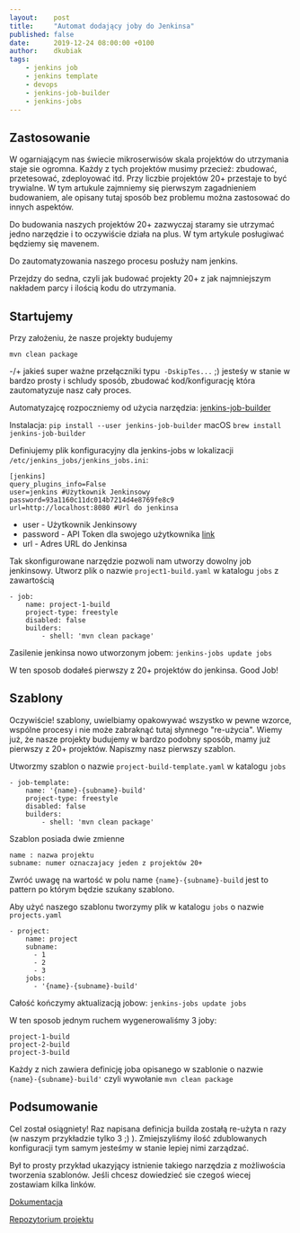```yaml
---
layout:    post
title:     "Automat dodający joby do Jenkinsa"
published: false
date:      2019-12-24 08:00:00 +0100
author:    dkubiak
tags:
    - jenkins job
    - jenkins template
    - devops
    - jenkins-job-builder
    - jenkins-jobs
---
```

## Zastosowanie

W ogarniającym nas świecie mikroserwisów skala projektów do utrzymania staje sie ogromna. Każdy z tych projektów musimy przecież: zbudować, przetesować, zdeployować itd. Przy liczbie projektów 20+ przestaje to być trywialne. W tym artukule zajmniemy się pierwszym zagadnieniem budowaniem, ale opisany tutaj sposób bez problemu można zastosować do innych aspektów.

Do budowania naszych projektów 20+ zazwyczaj staramy sie utrzymać jedno narzędzie i to oczywiście działa na plus. W tym artykule posługiwać będziemy się mavenem.

Do zautomatyzowania naszego procesu posłuży nam jenkins.

Przejdzy do sedna, czyli jak budować projekty 20+ z jak najmniejszym nakładem parcy i ilością kodu do utrzymania.

## Startujemy

Przy założeniu, że nasze projekty budujemy

`mvn clean package`

-/+ jakieś super ważne przełączniki typu` -DskipTes...` ;) jesteśy w stanie w bardzo prosty i schludy sposób, zbudować kod/konfigurację która zautomatyzuje nasz cały proces.

Automatyzajcę rozpoczniemy od użycia narzędzia: [jenkins-job-builder](https://docs.openstack.org/infra/jenkins-job-builder/ "jenkins-job-builder")

Instalacja: `pip install --user jenkins-job-builder`
macOS `brew install jenkins-job-builder`

Definiujemy plik konfiguracyjny dla jenkins-jobs w lokalizacji `/etc/jenkins_jobs/jenkins_jobs.ini`:

    [jenkins]
    query_plugins_info=False
    user=jenkins #Użytkownik Jenkinsowy
    password=93a1160c11dc014b7214d4e8769fe8c9
    url=http://localhost:8080 #Url do jenkinsa

- user - Użytkownik Jenkinsowy
- password - API Token dla swojego użytkownika [link](https://support.cloudbees.com/hc/en-us/articles/115003090592-How-to-re-generate-my-Jenkins-user-token)
- url - Adres URL do Jenkinsa

Tak skonfigurowane narzędzie pozwoli nam utworzy dowolny job jenkinsowy.
Utworz plik o nazwie `project1-build.yaml` w katalogu `jobs` z zawartością

    - job:
        name: project-1-build
        project-type: freestyle
        disabled: false
        builders:
            - shell: 'mvn clean package'

Zasilenie jenkinsa nowo utworzonym jobem:
`jenkins-jobs update jobs`

W ten sposob dodałeś pierwszy z 20+ projektów do jenkinsa. Good Job!

## Szablony

Oczywiście! szablony, uwielbiamy opakowywać wszystko w pewne wzorce, wspólne procesy i nie może zabraknąć tutaj słynnego "re-użycia". 
Wiemy już, że nasze projekty budujemy w bardzo podobny sposób, mamy już pierwszy z 20+ projektów. 
Napiszmy nasz pierwszy szablon.

Utworzmy szablon o nazwie `project-build-template.yaml` w katalogu `jobs`

    - job-template:
        name: '{name}-{subname}-build'
        project-type: freestyle
        disabled: false
        builders:
            - shell: 'mvn clean package'
            
Szablon posiada dwie zmienne
    
    name : nazwa projektu
    subname: numer oznaczajacy jeden z projektów 20+
    
Zwróć uwagę na wartość w polu name `{name}-{subname}-build` jest to pattern po którym będzie szukany szablono.
    
Aby użyć naszego szablonu tworzymy plik w katalogu `jobs` o nazwie `projects.yaml`

    - project:
        name: project
        subname:
          - 1
          - 2
          - 3
        jobs:
          - '{name}-{subname}-build'

Całość kończymy aktualizacją jobow: `jenkins-jobs update jobs`

W ten sposob jednym ruchem wygenerowaliśmy 3 joby:

    project-1-build
    project-2-build
    project-3-build
    
Każdy z nich zawiera definicję joba opisanego w szablonie o nazwie `{name}-{subname}-build'` czyli wywołanie `mvn clean package`

## Podsumowanie
Cel został osiągniety! Raz napisana definicja builda zostałą re-użyta n razy (w naszym przykładzie tylko 3 ;) ). Zmiejszyliśmy ilość zdublowanych konfiguracji tym samym jesteśmy w stanie lepiej nimi zarządzać.

Był to prosty przykład ukazyjący istnienie takiego narzędzia z możliwościa tworzenia szablonów. Jeśli chcesz dowiedzieć sie czegoś wiecej zostawiam kilka linków.

[Dokumentacja](https://docs.openstack.org/infra/jenkins-job-builder/)

[Repozytorium projektu](https://opendev.org/jjb/jenkins-job-builder)